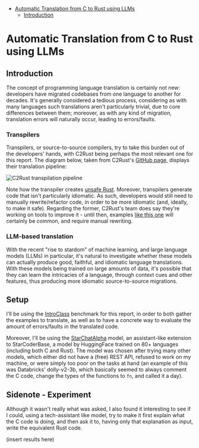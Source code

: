 - [Automatic Translation from C to Rust using LLMs](#automatic-translation-from-c-to-rust-using-llms)
  - [Introduction](#introduction)

# Automatic Translation from C to Rust using LLMs

## Introduction

The concept of programming language translation is certainly not new: developers have migrated codebases from
one language to another for decades. It's generally considered a tedious process, considering as with many
languages such translations aren't particularly trivial, due to core differences between them; moreover, as
with any kind of migration, translation errors will naturally occur, leading to errors/faults.

### Transpilers

Transpilers, or source-to-source compilers, try to take this burden out of the developers' hands, with C2Rust being
perhaps the most relevant one for this report. The diagram below, taken from C2Rust's [GitHub page](https://github.com/immunant/c2rust), displays
their translation pipeline:

![C2Rust transpilation pipeline](https://github.com/immunant/c2rust/raw/master/docs/c2rust-overview.png)

Note how the transpiler creates [unsafe Rust](https://doc.rust-lang.org/nomicon/meet-safe-and-unsafe.html). Moreover,
transpilers generate code that isn't particularly idiomatic. As such, developers would still need
to manually rewrite/refactor code, in order to be more idiomatic (and, ideally,
to make it safe). Regarding the former, C2Rust's team does say they're working
on tools to improve it - until then, examples [like this one](https://www.reddit.com/r/rustjerk/comments/dpskmo/c2rust_produces_extremely_idiomatic_and/)
will certainly be common, and require manual rewriting.

### LLM-based translation

With the recent "rise to stardom" of machine learning, and large language models (LLMs)
in particular, it's natural to investigate whether these models can actually produce
good, faithful, and idiomatic language translations. With these models being trained
on large amounts of data, it's possible that they can learn the intricacies of a language, through context cues and
other features, thus producing more idiomatic source-to-source migrations.

## Setup

I'll be using the [IntroClass](https://github.com/ProgramRepair/IntroClass) benchmark
for this report, in order to both gather the examples to translate, as well as to
have a concrete way to evaluate the amount of errors/faults in the translated code.

Moreover, I'll be using the [StarChatAlpha](https://huggingface.co/blog/starcoder) model,
an assistant-like extension to StarCoderBase, a model by HuggingFace trained on
80+ languages (including both C and Rust). The model was chosen after trying many other
models, which either did not have a (free) REST API, refused to work on my machine,
or were simply too poor on the tasks at hand (an example of this was Databricks' dolly-v2-3b,
which basically seemed to always comment the C code, change the types of the functions to `fn`,
and called it a day).


## Sidenote - Experiment

Although it wasn't really what was asked, I also found it interesting to see if I could, using a
tech-assistant like model, try to make it first explain what the C code is doing, and then ask it to,
having only that explanation as input, write the equivalent Rust code.

(insert results here)

